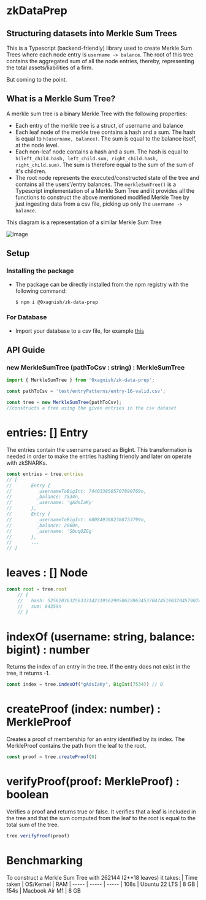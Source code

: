 # zkDataPrep

## Structuring datasets into Merkle Sum Trees

This is a Typescript (backend-friendly) library used to create Merkle Sum Trees where each node entry is `username -> balance`. The root of this tree contains the aggregated sum of all the node entries, thereby, representing the total assets/liabilities of a firm.

But coming to the point.

## What is a Merkle Sum Tree?

A merkle sum tree is a binary Merkle Tree with the following properties:

- Each entry of the merkle tree is a struct, of username and balance
- Each leaf node of the merkle tree contains a hash and a sum. The hash is equal to `h(username, balance)`. The sum is equal to the balance itself, at the node level.
- Each non-leaf node contains a hash and a sum. The hash is equal to `h(left_child.hash, left_child.sum, right_child.hash, right_child.sum)`. The sum is therefore equal to the sum of the sum of it's children.
- The root node represents the executed/constructed state of the tree and contains all the users'/entry balances. The `merkleSumTree()` is a Typescript implementation of a Merkle Sum Tree and it provides all the functions to construct the above mentioned modified Merkle Tree by just ingesting data from a csv file, picking up only the `username -> balance`.

This diagram is a representation of a similar Merkle Sum Tree

![image](https://github.com/teamHITK/zkExchange/assets/80243668/49f3907f-4357-4967-8914-6a6de76fb78d)

## Setup

### Installing the package

- The package can be directly installed from the npm registry with the following command:
  ```
  $ npm i @0xagnish/zk-data-prep
  ```

### For Database

- Import your database to a csv file, for example [this](https://github.com/teamHITK/zkExchange/blob/master/zkDataPrep/test/entryPatterns/entry-16-valid.csv)

## API Guide

### new MerkleSumTree (pathToCsv : string) : MerkleSumTree

```ts
import { MerkleSumTree } from '0xagnish/zk-data-prep';

const pathToCsv = 'test/entryPatterns/entry-16-valid.csv';

const tree = new MerkleSumTree(pathToCsv);
//constructs a tree using the given entries in the csv dataset
```
# entries: [] Entry

The entries contain the username parsed as BigInt. This transformation is needed in order to make the entries hashing friendly and later on operate with zkSNARKs.

```ts
const entries = tree.entries
// [
//       Entry {
//         _usernameToBigInt: 7440338505707899769n,
//         _balance: 7534n,
//         _username: 'gAdsIaKy'
//       },
//       Entry {
//         _usernameToBigInt: 6008493982388733799n,
//         _balance: 2060n,
//         _username: 'SbuqOZGg'
//       },
//       ...
// ]
```

# leaves : [] Node

```ts
const root = tree.root 
    // {
    //   hash: 5256203632563331423195629050622063453704745190370457907459595269961493651429n,
    //   sum: 84359n
    // }
```

# indexOf (username: string, balance: bigint) : number

Returns the index of an entry in the tree. If the entry does not exist in the tree, it returns -1.

```ts
const index = tree.indexOf("gAdsIaKy", BigInt(7534)) // 0
```

# createProof (index: number) : MerkleProof

Creates a proof of membership for an entry identified by its index. The MerkleProof contains the path from the leaf to the root.

```ts
const proof = tree.createProof(0)
```

# verifyProof(proof: MerkleProof) : boolean

Verifies a proof and returns true or false. It verifies that a leaf is included in the tree and that the sum computed from the leaf to the root is equal to the total sum of the tree.

```ts
tree.verifyProof(proof)
```

# Benchmarking

To construct a Merkle Sum Tree with 262144 (2**18 leaves) it takes:
| Time taken  | OS/Kernel  | RAM
| -----  | -----  | -----
| 108s  | Ubuntu 22 LTS | 8 GB
| 154s  | Macbook Air M1  | 8 GB

